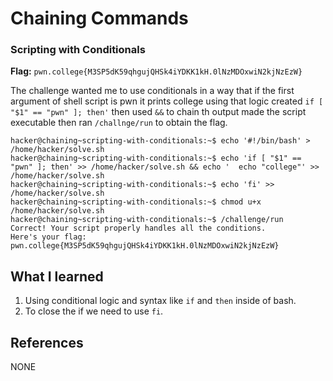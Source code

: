 # Chaining Commands 

### Scripting with Conditionals 

**Flag:** `pwn.college{M3SP5dK59qhgujQHSk4iYDKK1kH.0lNzMDOxwiN2kjNzEzW}`

The challenge wanted me to use conditionals in a way that if the first argument of shell script is pwn it prints college using that logic created `if [ "$1" == "pwn" ]; then'` then used `&&` to chain th output made the script executable then ran `/challnge/run` to obtain the flag.

```
hacker@chaining~scripting-with-conditionals:~$ echo '#!/bin/bash' > /home/hacker/solve.sh
hacker@chaining~scripting-with-conditionals:~$ echo 'if [ "$1" == "pwn" ]; then' >> /home/hacker/solve.sh && echo '  echo "college"' >> /home/hacker/solve.sh
hacker@chaining~scripting-with-conditionals:~$ echo 'fi' >> /home/hacker/solve.sh
hacker@chaining~scripting-with-conditionals:~$ chmod u+x /home/hacker/solve.sh
hacker@chaining~scripting-with-conditionals:~$ /challenge/run
Correct! Your script properly handles all the conditions.
Here's your flag:
pwn.college{M3SP5dK59qhgujQHSk4iYDKK1kH.0lNzMDOxwiN2kjNzEzW}
```

## What I learned

1. Using conditional logic and syntax like `if` and `then` inside of bash.
2. To close the if we need to use `fi`.

## References
NONE
